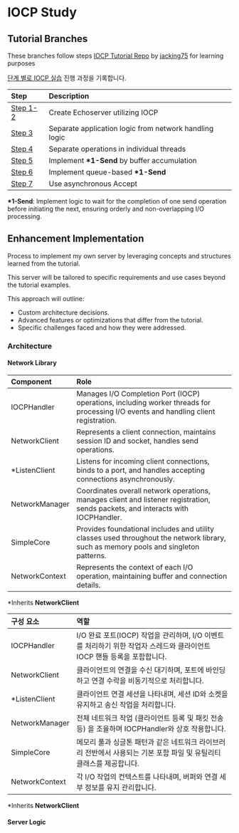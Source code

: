 # IOCP Study

## Tutorial Branches

These branches follow steps [IOCP Tutorial Repo](https://github.com/jacking75/edu_cpp_IOCP.git) by [jacking75](https://github.com/jacking75) for learning purposes

[단계 별로 IOCP 실습](https://github.com/jacking75/edu_cpp_IOCP.git) 진행 과정을 기록합니다.

| Step                                                                  | Description                                            |
| :-------------------------------------------------------------------- | :----------------------------------------------------- |
| [Step 1-2](https://github.com/soooooyoung/iocp-study/tree/IOCP_01_02) | Create Echoserver utilizing IOCP                       |
| [Step 3](https://github.com/soooooyoung/iocp-study/tree/IOCP_03)      | Separate application logic from network handling logic |
| [Step 4](https://github.com/soooooyoung/iocp-study/tree/IOCP_04)      | Separate operations in individual threads              |
| [Step 5](https://github.com/soooooyoung/iocp-study/tree/IOCP_05)      | Implement **\*1-Send** by buffer accumulation          |
| [Step 6](https://github.com/soooooyoung/iocp-study/tree/IOCP_06)      | Implement queue-based **\*1-Send**                     |
| [Step 7](https://github.com/soooooyoung/iocp-study/tree/IOCP_07)      | Use asynchronous Accept                                |

**\*1-Send**: Implement logic to wait for the completion of one send operation before initiating the next, ensuring orderly and non-overlapping I/O processing.

## Enhancement Implementation

Process to implement my own server by leveraging concepts and structures learned from the tutorial.

This server will be tailored to specific requirements and use cases beyond the tutorial examples.

This approach will outline:

- Custom architecture decisions.
- Advanced features or optimizations that differ from the tutorial.
- Specific challenges faced and how they were addressed.

### Architecture

#### Network Library

| Component      | Role                                                                                                                                 |
| :------------- | :----------------------------------------------------------------------------------------------------------------------------------- |
| IOCPHandler    | Manages I/O Completion Port (IOCP) operations, including worker threads for processing I/O events and handling client registration.  |
| NetworkClient  | Represents a client connection, maintains session ID and socket, handles send operations.                                            |
| \*ListenClient | Listens for incoming client connections, binds to a port, and handles accepting connections asynchronously.                          |
| NetworkManager | Coordinates overall network operations, manages client and listener registration, sends packets, and interacts with IOCPHandler.     |
| SimpleCore     | Provides foundational includes and utility classes used throughout the network library, such as memory pools and singleton patterns. |
| NetworkContext | Represents the context of each I/O operation, maintaining buffer and connection details.                                             |

\*Inherits **NetworkClient**

| 구성 요소      | 역할                                                                                                                    |
| :------------- | :---------------------------------------------------------------------------------------------------------------------- |
| IOCPHandler    | I/O 완료 포트(IOCP) 작업을 관리하며, I/O 이벤트를 처리하기 위한 작업자 스레드와 클라이언트 IOCP 핸들 등록을 포함합니다. |
| NetworkClient  | 클라이언트의 연결을 수신 대기하며, 포트에 바인딩하고 연결 수락을 비동기적으로 처리합니다.                               |
| \*ListenClient | 클라이언트 연결 세션을 나타내며, 세션 ID와 소켓을 유지하고 송신 작업을 처리합니다.                                      |
| NetworkManager | 전체 네트워크 작업 (클라이언트 등록 및 패킷 전송 등) 을 조율하며 IOCPHandler와 상호 작용합니다.                         |
| SimpleCore     | 메모리 풀과 싱글톤 패턴과 같은 네트워크 라이브러리 전반에서 사용되는 기본 포함 파일 및 유틸리티 클래스를 제공합니다.    |
| NetworkContext | 각 I/O 작업의 컨텍스트를 나타내며, 버퍼와 연결 세부 정보를 유지 관리합니다.                                             |

\*Inherits **NetworkClient**

#### Server Logic
